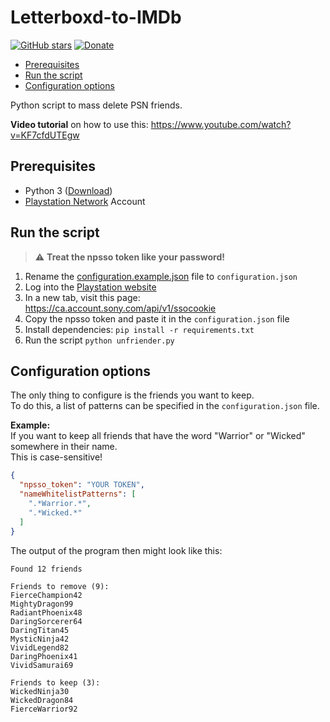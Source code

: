 # Letterboxd-to-IMDb
[![GitHub stars](https://img.shields.io/github/stars/TobiasPankner/PSN-Unfriender.svg?style=social&label=Star)](https://GitHub.com/TobiasPankner/PSN-Unfriender/stargazers/)
[![Donate](https://img.shields.io/badge/Donate-PayPal-green.svg)](https://www.paypal.com/cgi-bin/webscr?cmd=_s-xclick&hosted_button_id=3TU2XDBK2JFU4&source=url)

- [Prerequisites](#prerequisites)
- [Run the script](#run-the-script)
- [Configuration options](#configuration-options)

Python script to mass delete PSN friends.

**Video tutorial** on how to use this: https://www.youtube.com/watch?v=KF7cfdUTEgw

## Prerequisites
  
 - Python 3 ([Download](https://www.python.org/downloads/)) 
 - [Playstation Network](https://www.playstation.com/) Account
 
## Run the script

> :warning: **Treat the npsso token like your password!**

 1. Rename the [configuration.example.json](configuration.example.json) file to `configuration.json`
 2. Log into the [Playstation website](https://www.playstation.com/)
 3. In a new tab, visit this page: https://ca.account.sony.com/api/v1/ssocookie
 4. Copy the npsso token and paste it in the `configuration.json` file
 5. Install dependencies: `pip install -r requirements.txt`
 6. Run the script `python unfriender.py`

## Configuration options

The only thing to configure is the friends you want to keep.  
To do this, a list of patterns can be specified in the `configuration.json` file.  

**Example:**  
If you want to keep all friends that have the word "Warrior" or "Wicked" somewhere in their name.  
This is case-sensitive!
```json
{
  "npsso_token": "YOUR TOKEN",
  "nameWhitelistPatterns": [
    ".*Warrior.*",
    ".*Wicked.*"
  ]
}
```
The output of the program then might look like this:
```
Found 12 friends

Friends to remove (9): 
FierceChampion42
MightyDragon99
RadiantPhoenix48
DaringSorcerer64
DaringTitan45
MysticNinja42
VividLegend82
DaringPhoenix41
VividSamurai69

Friends to keep (3): 
WickedNinja30
WickedDragon84
FierceWarrior92
```



